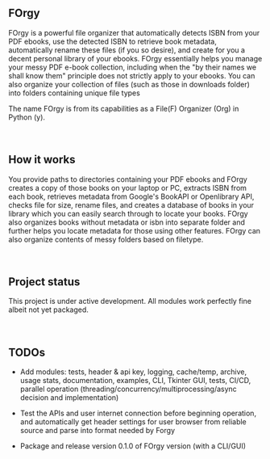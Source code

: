 ## FOrgy
FOrgy is a powerful file organizer that automatically detects ISBN from your PDF ebooks, use the detected ISBN to retrieve book metadata, automatically rename these files (if you so desire), and create for you a decent personal  library of your ebooks. FOrgy essentially helps you manage your messy PDF e-book collection, including when the "by their names we shall know them" principle does not strictly apply to your ebooks. You can also organize your collection of files (such as those in downloads folder) into folders containing unique file types

The name FOrgy is from its capabilities as a File(F) Organizer (Org) in Python (y).
<br/>
<br/>
<br/>
    
## How it works
You provide paths to directories containing your PDF ebooks and FOrgy creates a copy of those books on your laptop or PC, extracts ISBN from each book, retrieves metadata from Google's BookAPI or Openlibrary API, checks file for size, rename files, and creates a database of books in your library which you can easily search through to locate your books. FOrgy also organizes books without metadata or isbn into separate folder and further helps you locate metadata for those using other features. FOrgy can also organize contents of messy folders based on filetype. 
<br/>
<br/>
<br/>


## Project status
This project is under active development. All modules work perfectly fine albeit not yet packaged.
<br/>
<br/>
<br/>

## TODOs

- Add modules: tests, header & api key, logging, cache/temp, archive, usage   stats, documentation, examples,
  CLI, Tkinter GUI, tests, CI/CD, parallel operation (threading/concurrency/multiprocessing/async decision and implementation)

- Test the APIs and user internet connection before beginning operation, and automatically get header
  settings for user browser from reliable source and parse into format needed by Forgy

- Package and release version 0.1.0 of FOrgy version (with a CLI/GUI)